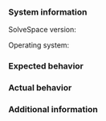 ### System information

SolveSpace version: <!--e.g. 3.0~3dd2fc00; go to Help → About...-->

Operating system: <!--e.g. Debian testing-->

### Expected behavior

<!--What should have happened?-->

### Actual behavior

<!--What actually happened?-->

### Additional information

<!--For bugs, please attach a savefile that shows the problematic behavior.
You can attach `.slvs` files by archiving them into a `.zip` first.-->
